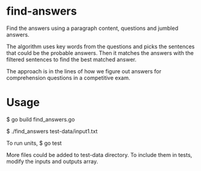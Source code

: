 # find-answers
Find the answers using a paragraph content, questions and jumbled answers.

The algorithm uses key words from the questions and picks the sentences that could be the probable answers.
Then it matches the answers with the filtered sentences to find the best matched answer.

The approach is in the lines of how we figure out answers for comprehension questions in a competitive exam.

# Usage
$ go build find_answers.go
 
$ ./find_answers test-data/input1.txt

To run units,
$ go test


More files could be added to test-data directory. To include them in tests, modify the inputs and outputs array.
